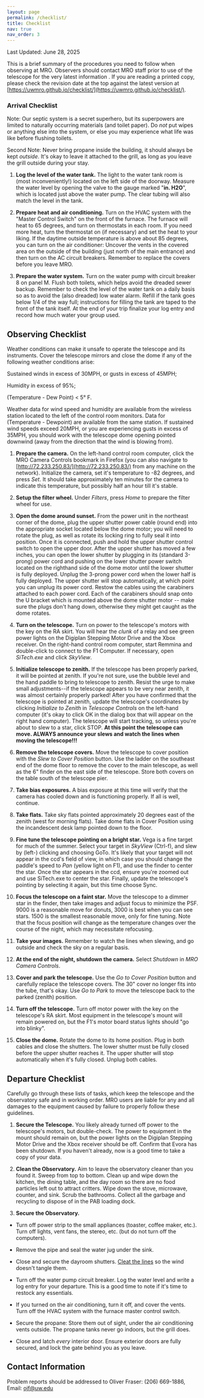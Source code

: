 ```yaml
---
layout: page
permalink: /checklist/
title: Checklist
nav: true
nav_order: 3
---
```


Last Updated: June 28, 2025

This is a brief summary of the procedures you need to follow when observing at MRO. Observers should contact MRO staff prior to use of the telescope for the very latest information . If you are reading a printed copy, please check the revision date at the top against the latest version at [https://uwmro.github.io/checklist/](https://uwmro.github.io/checklist/).

### Arrival Checklist

Note: Our septic system is a secret superhero, but its superpowers are limited to naturally occurring materials (and toilet paper). Do *not* put wipes or anything else into the system, or else you may experience what life was like before flushing toilets.

Second Note: Never bring propane inside the building, it should always be kept *outside*. It's okay to leave it attached to the grill, as long as you leave the grill outside during your stay.  

1. **Log the level of the water tank.** The light to the water tank room is (most inconveniently!) located on the left side of the doorway. Measure the water level by opening the valve to the gauge marked "**in. H2O**", which is located just above the water pump. The clear tubing will also match the level in the tank.

2. **Prepare heat and air conditioning.** Turn on the HVAC system with the "Master Control Switch" on the front of the furnace. The furnace will heat to 65 degrees, and turn on thermostats in each room. If you need more heat, turn the thermostat on (if necessary) and set the heat to your liking. If the daytime outside temperature is above about 85 degrees, you can turn on the air conditioner: Uncover the vents in the covered area on the outside of the building (just north of the main entrance) and then turn on the AC circuit breakers. Remember to replace the covers before you leave MRO.

3. **Prepare the water system.**  Turn on the water pump with circuit breaker 8 on panel M. Flush both toilets, which helps avoid the dreaded sewer backup. Remember to check the level of the water tank on a daily basis so as to avoid the (also dreaded) low water alarm. Refill if the tank goes below 1/4 of the way full; instructions for filling the tank are taped to the front of the tank itself. At the end of your trip finalize your log entry and record how much water your group used.

## Observing Checklist

Weather conditions can make it unsafe to operate the telescope and its instruments. Cover the telescope mirrors and close the dome if any of the following weather conditions arise:

Sustained winds in excess of 30MPH, or gusts in excess of 45MPH;

Humidity in excess of 95%;

(Temperature - Dew Point) < 5° F.

Weather data for wind speed and humidity are available from the wireless station located to the left of the control room monitors. Data for (Temperature - Dewpoint) are available from the same station. If sustained wind speeds exceed 20MPH, or you are experiencing gusts in excess of 35MPH, you should work with the telescope dome opening pointed downwind (away from the direction that the wind is blowing from).

1. **Prepare the camera.** On the left-hand control room computer, click the MRO Camera Controls bookmark in Firefox (you can also navigate to [http://72.233.250.83/](http://72.233.250.83/) from any machine on the network). Initialize the camera, set it's temperature to -82 degrees, and press *Set*. It should take approximately ten minutes for the camera to indicate this temperature, but possibly half an hour till it's stable. 

2. **Setup the filter wheel.**  Under *Filters*, press *Home* to prepare the filter wheel for use. 

4. **Open the dome around sunset.**   From the power unit in the northeast corner of the dome, plug the upper shutter power cable (round end) into the appropriate socket located below the dome motor; you will need to rotate the plug, as well as rotate its locking ring to fully seal it into position. Once it is connected, push and hold the upper shutter control switch to open the upper door. After the upper shutter has moved a few inches, you can open the lower shutter by plugging in its (standard 3-prong) power cord and pushing on the lower shutter power switch located on the righthand side of the dome motor until the lower shutter is fully deployed. Unplug the 3-prong power cord when the lower half is fully deployed. The upper shutter will stop automatically, at which point you can unplug its power cord. Restow the cables using the carabiners attached to each power cord. Each of the carabiners should snap onto the U bracket which is mounted above the dome shutter motor -- make sure the plugs don't hang down, otherwise they might get caught as the dome rotates.

3. **Turn on the telescope.**  Turn on power to the telescope's motors with the key on the RA skirt. You will hear the *clunk* of a relay and see green power lights on the Digiplan Stepping Motor Drive and the Xbox receiver. On the right-hand control room computer, start Remmina and double-click to connect to the F1 Computer. If necessary, open *SiTech.exe* and click *SkyView*.

5. **Initialize telescope to zenith.**  If the telescope has been properly parked, it will be pointed at zenith. If you're not sure, use the bubble level and the hand paddle to bring to telescope to zenith. Resist the urge to make small adjustments--if the telescope appears to be very near zenith, it was almost certainly properly parked! After you have confirmed that the telescope is pointed at zenith, update the telescope's coordinates by clicking *Initialize to Zenith* in *Telescope Controls* on the left-hand computer (it's okay to click OK in the dialog box that will appear on the right hand computer). The telescope will start tracking, so unless you're about to slew to a star, click STOP. **At this point the telescope can move. ALWAYS announce your slews and watch the lines when moving the telescope!!!** 

6. **Remove the telescope covers.** Move the telescope to cover position with the *Slew to Cover Position* button. Use the ladder on the southeast end of the dome floor to remove the cover to the main telescope, as well as the 6" finder on the east side of the telescope. Store both covers on the table south of the telescope pier.

7. **Take bias exposures.**  A bias exposure at this time will verify that the camera has cooled down and is functioning properly. If all is well, continue.

8. **Take flats.** Take sky flats pointed approximately 20 degrees east of the zenith (west for morning flats). Take dome flats in Cover Position using the incandescent desk lamp pointed down to the floor. 

9. **Fine tune the telescope pointing on a bright star.** Vega is a fine target for much of the summer. Select your target in *SkyView* (Ctrl-f), and slew by (left-) clicking and choosing GoTo. It's likely that your target will not appear in the ccd's field of view, in which case you should change the paddle's speed to *Pan* (yellow light on F1), and use the finder to center the star. Once the star appears in the ccd, ensure you're zoomed out and use SiTech.exe to center the star. Finally, update the telescope's pointing by selecting it again, but this time choose Sync.

10. **Focus the telescope on a faint star.**  Move the telescope to a dimmer star in the finder, then take images and adjust focus to minimize the PSF. 9000 is a reasonable move for donuts, 3000 is best when you can see stars. 1500 is the smallest reasonable move, only for fine tuning. Note that the focus position will change as the temperature changes over the course of the night, which may necessitate refocusing.

21. **Take your images.**  Remember to watch the lines when slewing, and go outside and check the sky on a regular basis.

22. **At the end of the night, shutdown the camera.** Select *Shutdown* in *MRO Camera Controls*.  

13. **Cover and park the telescope.**  Use the *Go to Cover Position* button and carefully replace the telescope covers. The 30" cover no longer fits into the tube, that's okay. Use *Go to Park* to move the telescope back to the parked (zenith) position.

14. **Turn off the telescope.**  Turn off motor power with the key on the telescope's RA skirt. Most equipment in the telescope's mount will remain powered on, but the F1's motor board status lights should "go into blinky".

15. **Close the dome.**  Rotate the dome to its home position. Plug in both cables and close the shutters. The lower shutter must be fully closed before the upper shutter reaches it. The upper shutter will stop automatically when it's fully closed. Unplug both cables. 

## Departure Checklist

Carefully go through these lists of tasks, which keep the telescope and the observatory safe and in working order. MRO users are liable for any and all damages to the equipment caused by failure to properly follow these guidelines.

1. **Secure the Telescope.** You likely already turned off power to the telescope's motors, but double-check. The power to equipment in the mount should remain on, but the power lights on the Digiplan Stepping Motor Drive and the Xbox receiver should be off. Confirm that Evora has been shutdown. If you haven't already, now is a good time to take a copy of your data.

2. **Clean the Observatory.** Aim to leave the observatory cleaner than you found it. Sweep from top to bottom. Clean up and wipe down the kitchen, the dining table, and the day room so there are no food particles left out to attract critters. Wipe down the  stove, microwave, counter, and sink. Scrub the bathrooms. Collect all the garbage and recycling to dispose of in the PAB loading dock.

3. **Secure the Observatory.**

- Turn off power strip to the small appliances (toaster, coffee maker, etc.). Turn off lights, vent fans, the stereo, etc. (but do not turn off the computers).

- Remove the pipe and seal the water jug under the sink.
      
- Close and secure the dayroom shutters. [Cleat the lines](https://www.animatedknots.com/cleat-hitch-halyard-knot) so the wind doesn't tangle them.

- Turn off the water pump circuit breaker. Log the water level and write a log entry for your departure. This is a good time to note if it's time to restock any essentials.

- If you turned on the air conditioning, turn it off, and cover the vents. Turn off the HVAC system with the furnace master control switch.

- Secure the propane: Store them out of sight, under the air conditioning vents outside. The propane tanks never go indoors, but the grill does.

- Close and latch *every* interior door. Ensure exterior doors are fully secured, and lock the gate behind you as you leave.

## Contact Information
Problem reports should be addressed to Oliver Fraser: (206) 669-1886,  Email: ojf@uw.edu
